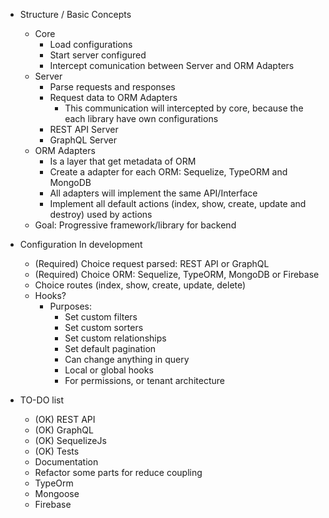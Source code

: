 - Structure / Basic Concepts

  - Core
    - Load configurations
    - Start server configured
    - Intercept comunication between Server and ORM Adapters
  - Server
    - Parse requests and responses
    - Request data to ORM Adapters
      - This communication will intercepted by core, because the each library have own configurations
    - REST API Server
    - GraphQL Server
  - ORM Adapters
    - Is a layer that get metadata of ORM
    - Create a adapter for each ORM: Sequelize, TypeORM and MongoDB
    - All adapters will implement the same API/Interface
    - Implement all default actions (index, show, create, update and destroy) used by actions
  - Goal: Progressive framework/library for backend

- Configuration In development

  - (Required) Choice request parsed: REST API or GraphQL
  - (Required) Choice ORM: Sequelize, TypeORM, MongoDB or Firebase
  - Choice routes (index, show, create, update, delete)
  - Hooks?
    - Purposes:
      - Set custom filters
      - Set custom sorters
      - Set custom relationships
      - Set default pagination
      - Can change anything in query
      - Local or global hooks
      - For permissions, or tenant architecture

- TO-DO list

  - (OK) REST API
  - (OK) GraphQL
  - (OK) SequelizeJs
  - (OK) Tests
  - Documentation
  - Refactor some parts for reduce coupling
  - TypeOrm
  - Mongoose
  - Firebase

